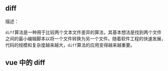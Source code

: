 ## diff

描述：

`diff`算法是一种用于比较两个文本文件差异的算法，其基本想法是找到两个文件之间的最小编辑脚本以将一个文件转换为另一个文件。随着软件工程的快速发展，代码的规模和复杂度越来越大，`diff`算法的应用变得越来越重要。

## vue 中的 diff
